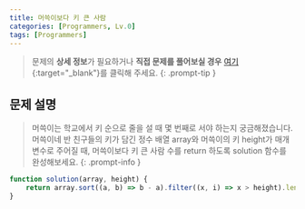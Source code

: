 ```yaml
---
title: 머쓱이보다 키 큰 사람
categories: [Programmers, Lv.0]
tags: [Programmers]
---
```


> 문제의 **상세 정보**가 필요하거나 **직접 문제를 풀어보실 경우** [여기](https://school.programmers.co.kr/learn/courses/30/lessons/120585){:target="_blank"}를 클릭해 주세요.
{: .prompt-tip }

## 문제 설명

> 머쓱이는 학교에서 키 순으로 줄을 설 때 몇 번째로 서야 하는지 궁금해졌습니다. 머쓱이네 반 친구들의 키가 담긴 정수 배열 array와 머쓱이의 키 height가 매개변수로 주어질 때, 머쓱이보다 키 큰 사람 수를 return 하도록 solution 함수를 완성해보세요.
{: .prompt-info }

```js
function solution(array, height) {
    return array.sort((a, b) => b - a).filter((x, i) => x > height).length;
}
```